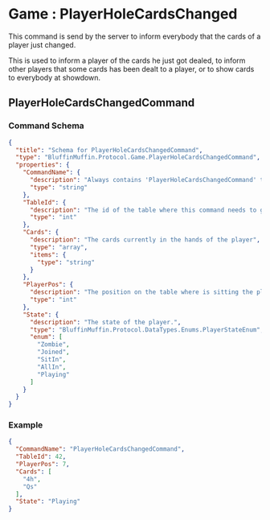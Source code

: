 # Game : PlayerHoleCardsChanged

This command is send by the server to inform everybody that the cards of a player just changed.

This is used to inform a player of the cards he just got dealed, to inform other players that some cards has been dealt to a player, or to show cards to everybody at showdown.

## PlayerHoleCardsChangedCommand

### Command Schema

```json
{
  "title": "Schema for PlayerHoleCardsChangedCommand",
  "type": "BluffinMuffin.Protocol.Game.PlayerHoleCardsChangedCommand",
  "properties": {
    "CommandName": {
      "description": "Always contains 'PlayerHoleCardsChangedCommand' to distinguish the command from others.",
      "type": "string"
    },
    "TableId": {
      "description": "The id of the table where this command needs to go",
      "type": "int"
    },
    "Cards": {
      "description": "The cards currently in the hands of the player",
      "type": "array",
      "items": {
        "type": "string"
      }
    },
    "PlayerPos": {
      "description": "The position on the table where is sitting the player with the cards.",
      "type": "int"
    },
    "State": {
      "description": "The state of the player.",
      "type": "BluffinMuffin.Protocol.DataTypes.Enums.PlayerStateEnum",
      "enum": [
        "Zombie",
        "Joined",
        "SitIn",
        "AllIn",
        "Playing"
      ]
    }
  }
}
```

### Example

```json
{
  "CommandName": "PlayerHoleCardsChangedCommand",
  "TableId": 42,
  "PlayerPos": 7,
  "Cards": [
    "4h",
    "Qs"
  ],
  "State": "Playing"
}
```

